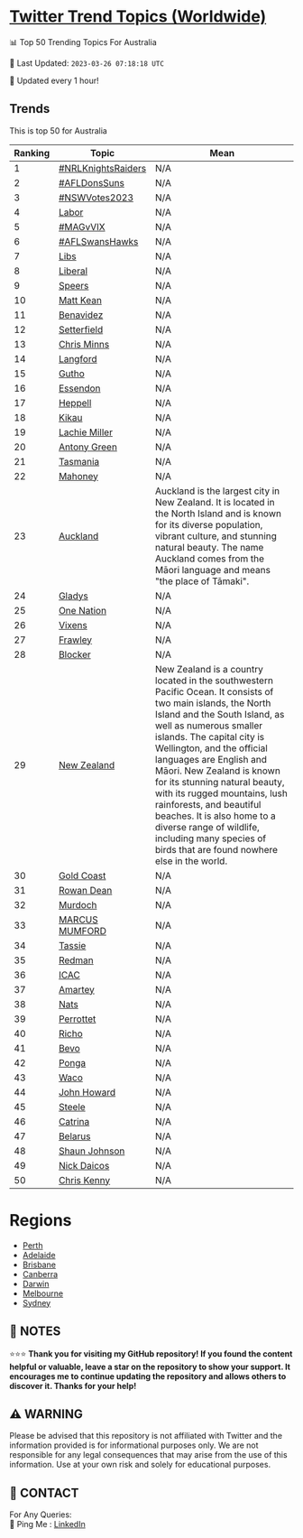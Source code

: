 [Twitter Trend Topics (Worldwide)](https://github.com/ErcinDedeoglu/Twitter-Trend-Topics)
==========


📊 Top 50 Trending Topics For Australia

📆 Last Updated: `2023-03-26 07:18:18 UTC`

🔧 Updated every 1 hour!


## Trends

This is top 50 for Australia

| Ranking | Topic | Mean |
| ------- | ------------ | ------------ |
| 1 | [#NRLKnightsRaiders](http://twitter.com/search?q=%23NRLKnightsRaiders) | N/A |
| 2 | [#AFLDonsSuns](http://twitter.com/search?q=%23AFLDonsSuns) | N/A |
| 3 | [#NSWVotes2023](http://twitter.com/search?q=%23NSWVotes2023) | N/A |
| 4 | [Labor](http://twitter.com/search?q=Labor) | N/A |
| 5 | [#MAGvVIX](http://twitter.com/search?q=%23MAGvVIX) | N/A |
| 6 | [#AFLSwansHawks](http://twitter.com/search?q=%23AFLSwansHawks) | N/A |
| 7 | [Libs](http://twitter.com/search?q=Libs) | N/A |
| 8 | [Liberal](http://twitter.com/search?q=Liberal) | N/A |
| 9 | [Speers](http://twitter.com/search?q=Speers) | N/A |
| 10 | [Matt Kean](http://twitter.com/search?q=Matt+Kean) | N/A |
| 11 | [Benavidez](http://twitter.com/search?q=Benavidez) | N/A |
| 12 | [Setterfield](http://twitter.com/search?q=Setterfield) | N/A |
| 13 | [Chris Minns](http://twitter.com/search?q=Chris+Minns) | N/A |
| 14 | [Langford](http://twitter.com/search?q=Langford) | N/A |
| 15 | [Gutho](http://twitter.com/search?q=Gutho) | N/A |
| 16 | [Essendon](http://twitter.com/search?q=Essendon) | N/A |
| 17 | [Heppell](http://twitter.com/search?q=Heppell) | N/A |
| 18 | [Kikau](http://twitter.com/search?q=Kikau) | N/A |
| 19 | [Lachie Miller](http://twitter.com/search?q=Lachie+Miller) | N/A |
| 20 | [Antony Green](http://twitter.com/search?q=Antony+Green) | N/A |
| 21 | [Tasmania](http://twitter.com/search?q=Tasmania) | N/A |
| 22 | [Mahoney](http://twitter.com/search?q=Mahoney) | N/A |
| 23 | [Auckland](http://twitter.com/search?q=Auckland) | Auckland is the largest city in New Zealand. It is located in the North Island and is known for its diverse population, vibrant culture, and stunning natural beauty. The name Auckland comes from the Māori language and means "the place of Tāmaki". |
| 24 | [Gladys](http://twitter.com/search?q=Gladys) | N/A |
| 25 | [One Nation](http://twitter.com/search?q=One+Nation) | N/A |
| 26 | [Vixens](http://twitter.com/search?q=Vixens) | N/A |
| 27 | [Frawley](http://twitter.com/search?q=Frawley) | N/A |
| 28 | [Blocker](http://twitter.com/search?q=Blocker) | N/A |
| 29 | [New Zealand](http://twitter.com/search?q=New+Zealand) | New Zealand is a country located in the southwestern Pacific Ocean. It consists of two main islands, the North Island and the South Island, as well as numerous smaller islands. The capital city is Wellington, and the official languages are English and Māori. New Zealand is known for its stunning natural beauty, with its rugged mountains, lush rainforests, and beautiful beaches. It is also home to a diverse range of wildlife, including many species of birds that are found nowhere else in the world. |
| 30 | [Gold Coast](http://twitter.com/search?q=Gold+Coast) | N/A |
| 31 | [Rowan Dean](http://twitter.com/search?q=Rowan+Dean) | N/A |
| 32 | [Murdoch](http://twitter.com/search?q=Murdoch) | N/A |
| 33 | [MARCUS MUMFORD](http://twitter.com/search?q=MARCUS+MUMFORD) | N/A |
| 34 | [Tassie](http://twitter.com/search?q=Tassie) | N/A |
| 35 | [Redman](http://twitter.com/search?q=Redman) | N/A |
| 36 | [ICAC](http://twitter.com/search?q=ICAC) | N/A |
| 37 | [Amartey](http://twitter.com/search?q=Amartey) | N/A |
| 38 | [Nats](http://twitter.com/search?q=Nats) | N/A |
| 39 | [Perrottet](http://twitter.com/search?q=Perrottet) | N/A |
| 40 | [Richo](http://twitter.com/search?q=Richo) | N/A |
| 41 | [Bevo](http://twitter.com/search?q=Bevo) | N/A |
| 42 | [Ponga](http://twitter.com/search?q=Ponga) | N/A |
| 43 | [Waco](http://twitter.com/search?q=Waco) | N/A |
| 44 | [John Howard](http://twitter.com/search?q=John+Howard) | N/A |
| 45 | [Steele](http://twitter.com/search?q=Steele) | N/A |
| 46 | [Catrina](http://twitter.com/search?q=Catrina) | N/A |
| 47 | [Belarus](http://twitter.com/search?q=Belarus) | N/A |
| 48 | [Shaun Johnson](http://twitter.com/search?q=Shaun+Johnson) | N/A |
| 49 | [Nick Daicos](http://twitter.com/search?q=Nick+Daicos) | N/A |
| 50 | [Chris Kenny](http://twitter.com/search?q=Chris+Kenny) | N/A |



# Regions

* [Perth](</Australia/Perth.md>)
* [Adelaide](</Australia/Adelaide.md>)
* [Brisbane](</Australia/Brisbane.md>)
* [Canberra](</Australia/Canberra.md>)
* [Darwin](</Australia/Darwin.md>)
* [Melbourne](</Australia/Melbourne.md>)
* [Sydney](</Australia/Sydney.md>)



## 📝 NOTES

⭐⭐⭐ **Thank you for visiting my GitHub repository! If you found the content helpful or valuable, leave a star on the repository to show your support. It encourages me to continue updating the repository and allows others to discover it. Thanks for your help!**


## ⚠️ WARNING

Please be advised that this repository is not affiliated with Twitter and the information provided is for informational purposes only. We are not responsible for any legal consequences that may arise from the use of this information. Use at your own risk and solely for educational purposes.


## 📨 CONTACT

 For Any Queries:  
            🏓 Ping Me : [LinkedIn](https://www.linkedin.com/in/ercindedeoglu/)
